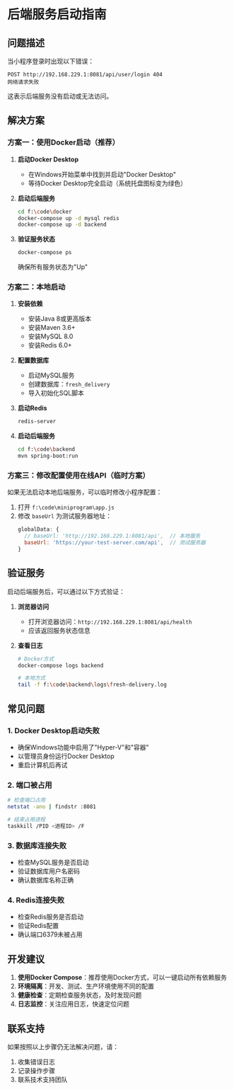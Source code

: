 # 后端服务启动指南

## 问题描述

当小程序登录时出现以下错误：
```
POST http://192.168.229.1:8081/api/user/login 404
网络请求失败
```

这表示后端服务没有启动或无法访问。

## 解决方案

### 方案一：使用Docker启动（推荐）

1. **启动Docker Desktop**
   - 在Windows开始菜单中找到并启动"Docker Desktop"
   - 等待Docker Desktop完全启动（系统托盘图标变为绿色）

2. **启动后端服务**
   ```bash
   cd f:\code\docker
   docker-compose up -d mysql redis
   docker-compose up -d backend
   ```

3. **验证服务状态**
   ```bash
   docker-compose ps
   ```
   确保所有服务状态为"Up"

### 方案二：本地启动

1. **安装依赖**
   - 安装Java 8或更高版本
   - 安装Maven 3.6+
   - 安装MySQL 8.0
   - 安装Redis 6.0+

2. **配置数据库**
   - 启动MySQL服务
   - 创建数据库：`fresh_delivery`
   - 导入初始化SQL脚本

3. **启动Redis**
   ```bash
   redis-server
   ```

4. **启动后端服务**
   ```bash
   cd f:\code\backend
   mvn spring-boot:run
   ```

### 方案三：修改配置使用在线API（临时方案）

如果无法启动本地后端服务，可以临时修改小程序配置：

1. 打开 `f:\code\miniprogram\app.js`
2. 修改 `baseUrl` 为测试服务器地址：
   ```javascript
   globalData: {
     // baseUrl: 'http://192.168.229.1:8081/api',  // 本地服务
     baseUrl: 'https://your-test-server.com/api',  // 测试服务器
   }
   ```

## 验证服务

启动后端服务后，可以通过以下方式验证：

1. **浏览器访问**
   - 打开浏览器访问：`http://192.168.229.1:8081/api/health`
   - 应该返回服务状态信息

2. **查看日志**
   ```bash
   # Docker方式
   docker-compose logs backend
   
   # 本地方式
   tail -f f:\code\backend\logs\fresh-delivery.log
   ```

## 常见问题

### 1. Docker Desktop启动失败
- 确保Windows功能中启用了"Hyper-V"和"容器"
- 以管理员身份运行Docker Desktop
- 重启计算机后再试

### 2. 端口被占用
```bash
# 检查端口占用
netstat -ano | findstr :8081

# 结束占用进程
taskkill /PID <进程ID> /F
```

### 3. 数据库连接失败
- 检查MySQL服务是否启动
- 验证数据库用户名密码
- 确认数据库名称正确

### 4. Redis连接失败
- 检查Redis服务是否启动
- 验证Redis配置
- 确认端口6379未被占用

## 开发建议

1. **使用Docker Compose**：推荐使用Docker方式，可以一键启动所有依赖服务
2. **环境隔离**：开发、测试、生产环境使用不同的配置
3. **健康检查**：定期检查服务状态，及时发现问题
4. **日志监控**：关注应用日志，快速定位问题

## 联系支持

如果按照以上步骤仍无法解决问题，请：
1. 收集错误日志
2. 记录操作步骤
3. 联系技术支持团队